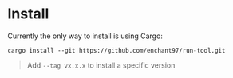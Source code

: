 # Install
Currently the only way to install is using Cargo:

```
cargo install --git https://github.com/enchant97/run-tool.git
```

> Add `--tag vx.x.x` to install a specific version
